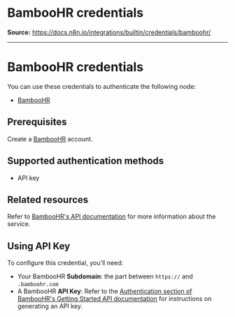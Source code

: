 # BambooHR credentials

**Source:** https://docs.n8n.io/integrations/builtin/credentials/bamboohr/

---

# BambooHR credentials

You can use these credentials to authenticate the following node:

- [BambooHR](../../app-nodes/n8n-nodes-base.bamboohr/)

## Prerequisites

Create a [BambooHR](https://www.bamboohr.com/) account.

## Supported authentication methods

- API key

## Related resources

Refer to [BambooHR's API documentation](https://documentation.bamboohr.com/docs/getting-started) for more information about the service.

## Using API Key

To configure this credential, you'll need:

- Your BambooHR **Subdomain**: the part between `https://` and `.bamboohr.com`
- A BambooHR **API Key**: Refer to the [Authentication section of BambooHR's Getting Started API documentation](https://documentation.bamboohr.com/docs/getting-started#authentication) for instructions on generating an API key.
